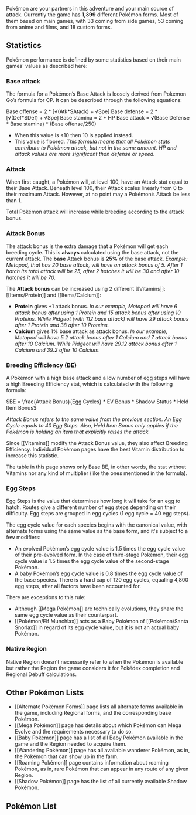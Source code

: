 Pokémon are your partners in this adventure and your main source of attack. Currently the game has **1,399** different Pokémon forms. Most of them based on main games, with 33 coming from side games, 53 coming from anime and films, and 18 custom forms.

## Statistics

Pokémon performance is defined by some statistics based on their main games' values as described here:

### Base attack

The formula for a Pokémon’s Base Attack is loosely derived from Pokemon Go’s formula for CP. It can be described through the following equations:

Base offense = 2 \* [√(Atk\*SAtack) + √Spe]
Base defense = 2 \* [√(Def\*SDef) + √Spe]
Base stamina = 2 \* HP
Base attack = √(Base Defense \* Base stamina) \* (Base offense/250)
* When this value is \<10 then 10 is applied instead.
* This value is floored.
*This formula means that all Pokémon stats contribute to Pokémon attack, but not in the same amount. HP and attack values are more significant than defense or speed.*

### Attack

When first caught, a Pokémon will, at level 100, have an Attack stat equal to their Base Attack. Beneath level 100, their Attack scales linearly from 0 to their maximum Attack. However, at no point may a Pokémon’s Attack be less than 1.

Total Pokémon attack will increase while breeding according to the attack bonus.

### Attack Bonus

The attack bonus is the extra damage that a Pokémon will get each breeding cycle.
This is **always** calculated using the base attack, not the current attack.
The **base** Attack bonus is **25%** of the base attack.
*Example: Metapod, that has 20 base attack, will have an attack bonus of 5. After 1 hatch its total attack will be 25, after 2 hatches it will be 30 and after 10 hatches it will be 70.*

The **Attack bonus** can be increased using 2 different [[Vitamins]]: [[Items/Protein]] and [[Items/Calcium]]:
* **Protein** gives +1 attack bonus. *In our example, Metapod will have 6 attack bonus after using 1 Protein and 15 attack bonus after using 10 Proteins. While Pidgeot (with 112 base attack) will have 29 attack bonus after 1 Protein and 38 after 10 Proteins.*
* **Calcium** gives 1% base attack as attack bonus. *In our example, Metapod will have 5.2 attack bonus after 1 Calcium and 7 attack bonus after 10 Calcium. While Pidgeot will have 29.12 attack bonus after 1 Calcium and 39.2 after 10 Calcium.*

### Breeding Efficiency (BE)

A Pokémon with a high base attack and a low number of egg steps will have a high Breeding Efficiency stat, which is calculated with the following formula:

$BE = \frac{Attack Bonus}{Egg Cycles} * EV Bonus * Shadow Status * Held Item Bonus$

*Attack Bonus refers to the same value from the previous section. An Egg Cycle equals to 40 Egg Steps. Also, Held Item Bonus only applies if the Pokémon is holding an item that explicitly raises the attack.*

Since [[Vitamins]] modify the Attack Bonus value, they also affect Breeding Efficiency. Individual Pokémon pages have the best Vitamin distribution to increase this statistic.

The table in this page shows only Base BE, in other words, the stat without Vitamins nor any kind of multiplier (like the ones mentioned in the formula).

### Egg Steps

Egg Steps is the value that determines how long it will take for an egg to hatch.
Routes give a different number of egg steps depending on their difficulty.
Egg steps are grouped in egg cycles (1 egg cycle = 40 egg steps).

The egg cycle value for each species begins with the canonical value, with alternate forms using the same value as the base form, and it's subject to a few modifiers:

* An evolved Pokémon’s egg cycle value is 1.5 times the egg cycle value of their pre-evolved form. In the case of third-stage Pokémon, their egg cycle value is 1.5 times the egg cycle value of the second-stage Pokémon.
* A baby Pokémon’s egg cycle value is 0.8 times the egg cycle value of the base species.
There is a hard cap of 120 egg cycles, equaling 4,800 egg steps, after all factors have been accounted for.

There are exceptions to this rule:

* Although [[Mega Pokémon]] are technically evolutions, they share the same egg cycle value as their counterpart.
* [[Pokémon/Elf Munchlax]] acts as a Baby Pokémon of [[Pokémon/Santa Snorlax]] in regard of its egg cycle value, but it is not an actual baby Pokémon.

### Native Region

Native Region doesn't necessarily refer to when the Pokémon is available but rather the Region the game considers it for Pokédex completion and Regional Debuff calculations.

## Other Pokémon Lists

- [[Alternate Pokémon Forms]] page lists all alternate forms available in the game, including Regional forms, and the corresponding base Pokémon.
- [[Mega Pokémon]] page has details about which Pokémon can Mega Evolve and the requirements necessary to do so.
- [[Baby Pokémon]] page has a list of all Baby Pokémon available in the game and the Region needed to acquire them.
- [[Wandering Pokémon]] page has all available wanderer Pokémon, as in, the Pokémon that can show up in the farm.
- [[Roaming Pokémon]] page contains information about roaming Pokémon, as in, rare Pokémon that can appear in any route of any given Region.
- [[Shadow Pokémon]] page has the list of all currently available Shadow Pokémon.

## Pokémon List
